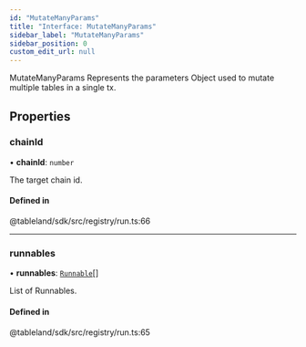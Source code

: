 ```yaml
---
id: "MutateManyParams"
title: "Interface: MutateManyParams"
sidebar_label: "MutateManyParams"
sidebar_position: 0
custom_edit_url: null
---
```


MutateManyParams Represents the parameters Object used to mutate multiple tables in a single tx.

## Properties

### chainId

• **chainId**: `number`

The target chain id.

#### Defined in

@tableland/sdk/src/registry/run.ts:66

___

### runnables

• **runnables**: [`Runnable`](Runnable.md)[]

List of Runnables.

#### Defined in

@tableland/sdk/src/registry/run.ts:65
